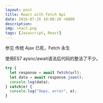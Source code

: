 ```yaml
---
layout: post
title: React with fetch Api
date: 2016-07-26 10:08:20 +0800
description: 
img: react.png
tags: [Javascript, React]
---
```


参见 传统 Ajax 已死，Fetch 永生

使用ES7 aysnc/await语法后代码的整洁了不少。

```javascript
try {
  let response = await fetch(url);
  let data = await response.json();
  console.log(data);
} catch(e) {
  console.log("Oops, error", e);
}
```